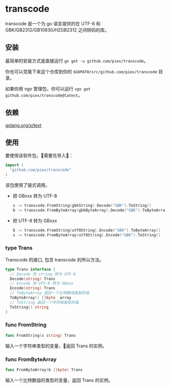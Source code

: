 transcode
=========

transcode 是一个为 go 语言提供的在 UTF-8 和 GBK/GB2312/GB10830/HZGB2312 之间转码的库。

## 安装

最简单的安装方式是直接运行 `go get -u github.com/piex/transcode`。

你也可以克隆下来这个仓库到你的 `$GOPATH/src/github.com/piex/transcode` 目录。

如果你用 vgo 管理包，你可以运行 `vgo get github.com/piex/transcode@latest`。

## 依赖

[golang.org/x/text](https://github.com/golang/text/)

## 使用

要使用该软件包，需要先导入：

```go
import (
  "github.com/piex/transcode"
)
```

该包使用了链式调用。

* 把 GBxxx 转为 UTF-8
  ```go
  s := transcode.FromString(gbkString).Decode("GBK").ToString()
  b := transcode.FromByteArray(gbkByteArray).Decode("GBK").ToByteArray()
  ```

* 把 UTF-8 转为 GBxxx
  ```go
  b := transcode.FromString(utf8String).Encode("GBK").ToByteArray()
  s := transcode.FromByteArray(utf8String).Encode("GBK").ToString()
  ```

### type Trans

Transcode 的接口, 包含 transcode 的所以方法。

```go
type Trans interface {
  // Decode 将 string 转为 UTF-8
  Decode(string) Trans 
  // Encode 将 UTF-8 转为 GBxxx
  Encode(string) Trans 
  // ToByteArray 返回一个比特数组类型的值
  ToByteArray() []byte  array
  // ToString 返回一个字符串类型的值
  ToString() string    
}
```

### func FromString

```go
func FromString(s string) Trans
```
输入一个字符串类型的变量，返回 Trans 的实例。

### func FromByteArray

```go
func FromByteArray(b []byte) Trans
```
输入一个比特数组的类型的变量，返回 Trans 的实例。